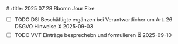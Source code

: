 #+title: 2025 07 28 Rbomn Jour Fixe
- [ ] TODO DSI Beschäftigte ergänzen bei Verantwortlicher um Art. 26 DSGVO Hinweise ⏳ 2025-09-03
- [ ] TODO VVT Einträge besprechebn und formulieren ⏳ 2025-09-10
